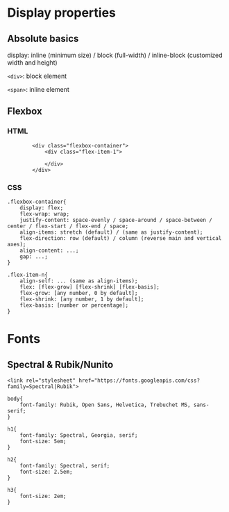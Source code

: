 # Display properties

## Absolute basics

display: inline (minimum size) / block (full-width) / inline-block (customized width and height)

`<div>`: block element

`<span>`: inline element

## Flexbox

### HTML
```
		<div class="flexbox-container">
			<div class="flex-item-1">

			</div>
		</div>
```

### CSS

	.flexbox-container{
		display: flex;
		flex-wrap: wrap;
		justify-content: space-evenly / space-around / space-between / center / flex-start / flex-end / space;
		align-items: stretch (default) / (same as justify-content);
		flex-direction: row (default) / column (reverse main and vertical axes);
		align-content: ...;
		gap: ...;
	}

	.flex-item-n{
		align-self: ... (same as align-items);
		flex: [flex-grow] [flex-shrink] [flex-basis];
		flex-grow: [any number, 0 by default];
		flex-shrink: [any number, 1 by default];
		flex-basis: [number or percentage];
	}

# Fonts

## Spectral & Rubik/Nunito

	<link rel="stylesheet" href="https://fonts.googleapis.com/css?family=Spectral|Rubik">

```
body{
	font-family: Rubik, Open Sans, Helvetica, Trebuchet MS, sans-serif;
}

h1{
	font-family: Spectral, Georgia, serif;
	font-size: 5em;
}

h2{
	font-family: Spectral, serif;
	font-size: 2.5em;
}

h3{
	font-size: 2em;
}
```
